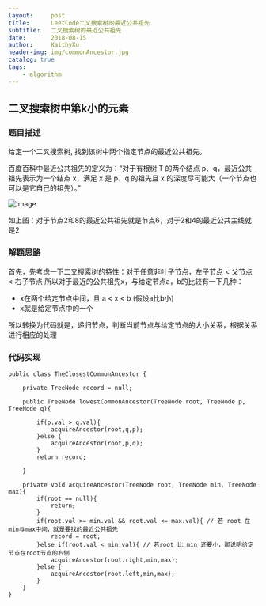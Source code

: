 ```yaml
---
layout:     post
title:      LeetCode二叉搜索树的最近公共祖先
subtitle:   二叉搜索树的最近公共祖先
date:       2018-08-15
author:     KaithyXu
header-img: img/commonAncestor.jpg
catalog: true
tags:
    - algorithm
---
```

## 二叉搜索树中第k小的元素


### 题目描述

给定一个二叉搜索树, 找到该树中两个指定节点的最近公共祖先。

百度百科中最近公共祖先的定义为：“对于有根树 T 的两个结点 p、q，最近公共祖先表示为一个结点 x，满足 x 是 p、q 的祖先且 x 的深度尽可能大（一个节点也可以是它自己的祖先）。”

![image](/img/example_tree)

如上图：对于节点2和8的最近公共祖先就是节点6，对于2和4的最近公共主线就是2

### 解题思路

首先，先考虑一下二叉搜索树的特性：对于任意非叶子节点，左子节点 < 父节点 < 右子节点
所以对于最近的公共祖先x，与给定节点a，b的比较有一下几种：

- x在两个给定节点中间，且 a < x < b (假设a比b小)
- x就是给定节点中的一个

所以转换为代码就是，递归节点，判断当前节点与给定节点的大小关系，根据关系进行相应的处理

### 代码实现

```
public class TheClosestCommonAncestor {

    private TreeNode record = null;

    public TreeNode lowestCommonAncestor(TreeNode root, TreeNode p, TreeNode q){

        if(p.val > q.val){ 
            acquireAncestor(root,q,p);
        }else {
            acquireAncestor(root,p,q);
        }
        return record;

    }

    private void acquireAncestor(TreeNode root, TreeNode min, TreeNode max){
        if(root == null){
            return;
        }
        if(root.val >= min.val && root.val <= max.val){ // 若 root 在 min与max中间，就是要找的最近公共祖先
            record = root;
        }else if(root.val < min.val){ // 若root 比 min 还要小，那说明给定节点在root节点的右侧
            acquireAncestor(root.right,min,max);
        }else {
            acquireAncestor(root.left,min,max);
        }
    }
}


```
